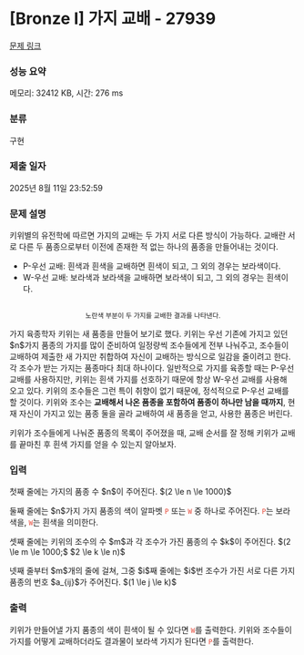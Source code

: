 # [Bronze I] 가지 교배 - 27939 

[문제 링크](https://www.acmicpc.net/problem/27939) 

### 성능 요약

메모리: 32412 KB, 시간: 276 ms

### 분류

구현

### 제출 일자

2025년 8월 11일 23:52:59

### 문제 설명

<p>키위별의 유전학에 따르면 가지의 교배는 두 가지 서로 다른 방식이 가능하다. 교배란 서로 다른 두 품종으로부터 이전에 존재한 적 없는 하나의 품종을 만들어내는 것이다.</p>

<ul>
	<li>P-우선 교배: 흰색과 흰색을 교배하면 흰색이 되고, 그 외의 경우는 보라색이다.</li>
	<li>W-우선 교배: 보라색과 보라색을 교배하면 보라색이 되고, 그 외의 경우는 흰색이다.</li>
</ul>

<p style="text-align: center;"><img alt="" src="" style="max-width: min(100%, 570px); height: auto;"></p>

<p style="text-align: center;"><small>노란색 부분이 두 가지를 교배한 결과를 나타낸다.</small></p>

<p>가지 육종학자 키위는 새 품종을 만들어 보기로 했다. 키위는 우선 기존에 가지고 있던 $n$가지 품종의 가지를 많이 준비하여 일정량씩 조수들에게 전부 나눠주고, 조수들이 교배하여 제출한 새 가지만 취합하여 자신이 교배하는 방식으로 일감을 줄이려고 한다. 각 조수가 받는 가지는 품종마다 최대 하나이다. 일반적으로 가지를 육종할 때는 P-우선 교배를 사용하지만, 키위는 흰색 가지를 선호하기 때문에 항상 W-우선 교배를 사용해 오고 있다. 키위의 조수들은 그런 특이 취향이 없기 때문에, 정석적으로 P-우선 교배를 할 것이다. 키위와 조수는 <strong>교배해서 나온 품종을 포함하여 품종이 하나만 남을 때까지</strong>, 현재 자신이 가지고 있는 품종 둘을 골라 교배하여 새 품종을 얻고, 사용한 품종은 버린다. </p>

<p>키위가 조수들에게 나눠준 품종의 목록이 주어졌을 때, 교배 순서를 잘 정해 키위가 교배를 끝마친 후 흰색 가지를 얻을 수 있는지 알아보자.</p>

### 입력 

 <p>첫째 줄에는 가지의 품종 수 $n$이 주어진다. $(2 \le n \le 1000)$</p>

<p>둘째 줄에는 $n$가지 가지 품종의 색이 알파벳 <span style="color:#e74c3c;"><code>P</code></span> 또는 <span style="color:#e74c3c;"><code>W</code></span> 중 하나로 주어진다. <span style="color:#e74c3c;"><code>P</code></span>는 보라색을, <span style="color:#e74c3c;"><code>W</code></span>는 흰색을 의미한다.</p>

<p>셋째 줄에는 키위의 조수의 수 $m$과 각 조수가 가진 품종의 수 $k$이 주어진다. $(2 \le m \le 1000;$ $2 \le k \le n)$</p>

<p>넷째 줄부터 $m$개의 줄에 걸쳐, 그중 $i$째 줄에는 $i$번 조수가 가진 서로 다른 가지 품종의 번호 $a_{ij}$가 주어진다. $(1 \le j \le k)$ </p>

### 출력 

 <p>키위가 만들어낼 가지 품종의 색이 흰색이 될 수 있다면 <span style="color:#e74c3c;"><code>W</code></span>를 출력한다. 키위와 조수들이 가지를 어떻게 교배하더라도 결과물이 보라색 가지가 된다면 <span style="color:#e74c3c;"><code>P</code></span>를 출력한다.</p>


